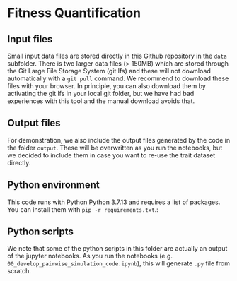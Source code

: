 # Fitness Quantification 

## Input files

Small input data files are stored directly in this Github repository in the `data` subfolder. 
There is two larger data files (> 150MB) which are stored through the Git Large File Storage System (git lfs) and these will not download automatically with a `git pull` command. We recommend to download these files with your browser. In principle, you can also download them by activating the git lfs in your local git folder, but we have had bad experiences with this tool and the manual download avoids that. 

## Output files

For demonstration, we also include the output files generated by the code in the folder `output`. These will be overwritten as you run the notebooks, but we decided to include them in case you want to re-use the trait dataset directly.

## Python environment

This code runs with Python Python 3.7.13 and requires a list of packages. You can install them with `pip -r requirements.txt`.:

## Python scripts

We note that some of the python scripts in this folder are actually an output of the jupyter notebooks. As you run the notebooks (e.g. `00_develop_pairwise_simulation_code.ipynb`), this will generate `.py` file from scratch.


